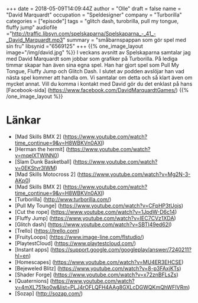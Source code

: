 +++
date = 2018-05-09T14:09:44Z
author = "Olle"
draft = false
name = "David Marquardt"
occupation = "Speldesigner"
company = "Turborilla"
categories = ["episode"]
tags = "glitch dash, turobrilla, pull my tongue, fluffy jump"
audiofile ="http://traffic.libsyn.com/spelskaparna/Spelskaparna_-_41_-_David_Marquardt.mp3"
summary = "småbarnspappan som gör spel med sin fru"
libsynid ="6569125"
+++
{{% one_image_layout image="/img/david.jpg" %}}
I veckans avsnitt av Spelskaparna samtalar jag med David Marquardt som jobbar som grafiker på Turborilla. På lediga timmar skapar han även sina egna spel. Han har gjort spel som Pull My Tongue, Fluffy Jump och Glitch Dash. I slutet av podden avslöjar han vad nästa spel kommer att handla om. Vi samtalar om detta och så klart även om mycket annat.
Vill du komma i kontakt med David gör du det enklast på hans [Facebook-sida] (https://www.facebook.com/DavidMarquardtGames/)
{{% /one_image_layout %}}

# Länkar
* [Mad Skills BMX 2] (https://www.youtube.com/watch?time_continue=9&v=H8WBKVn0AXI)
* [Herman the hermit] (https://www.youtube.com/watch?v=mqelXTWlNN0)
* [Slam Dunk Basketball] (https://www.youtube.com/watch?v=0EKStvr3IWM) 
* [Mad Skills Motocross 2] (https://www.youtube.com/watch?v=Mg2N-3-AKp0)
* [Mad Skills BMX 2] (https://www.youtube.com/watch?time_continue=9&v=H8WBKVn0AXI)
* [Turborilla] (http://www.turborilla.com/)
* [Pull My Tounge] (https://www.youtube.com/watch?v=CFpHP3tUojs)
* [Cut the rope] (https://www.youtube.com/watch?v=1JpdW-D6c14) 
* [Fluffy Jump] (https://www.youtube.com/watch?v=IEC7CVz1XDA)
* [Glitch dash] (https://www.youtube.com/watch?v=SBTI49ed62I)
* [Trello] (https://trello.com)
* [FruityLoops] (https://www.image-line.com/flstudio/)
* [PlaytestCloud] (https://www.playtestcloud.com/)
* [Instant apps] (https://support.google.com/googleplay/answer/7240211?hl=en)
* [Homescapes] (https://www.youtube.com/watch?v=MU4ER3EHCSE)
* [Bejeweled Blitz] (https://www.youtube.com/watch?v=8-p3FAxjKTs)
* [Shader Forge] (https://www.youtube.com/watch?v=x72znBFLsZs)
* [Quaternions] (https://www.youtube.com/watch?v=4mXL751ko0w&list=PLJ4rOFLQFH4AAg8GXLcDGWQKmQhWFIVRm)
* [Sozap] (http://sozap.com/)

